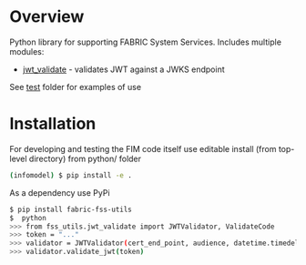 # Overview

Python library for supporting FABRIC System Services. Includes multiple modules:

- [jwt_validate](fss_utils/jwt_validate.py) - validates JWT against a JWKS endpoint

See [test](test/) folder for examples of use

# Installation

For developing and testing the FIM code itself use editable install (from top-level directory)
from python/ folder
```bash
(infomodel) $ pip install -e .
```

As a dependency use PyPi
```bash
$ pip install fabric-fss-utils
$  python
>>> from fss_utils.jwt_validate import JWTValidator, ValidateCode
>>> token = "..."
>>> validator = JWTValidator(cert_end_point, audience, datetime.timedelta(minutes=5))
>>> validator.validate_jwt(token)
```
